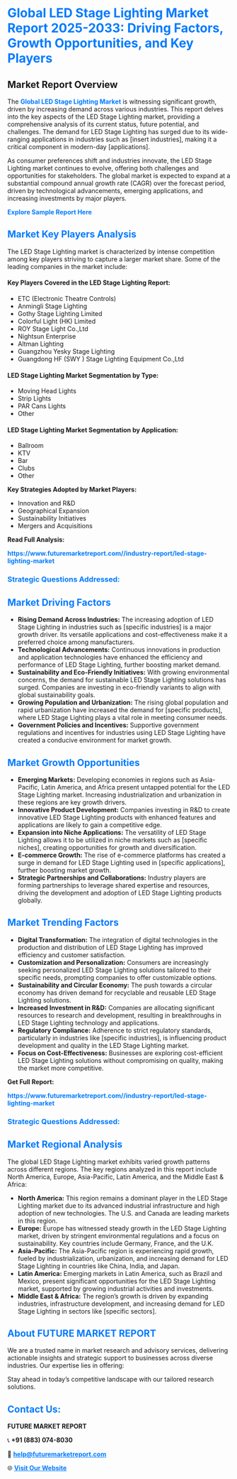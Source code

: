 <h1 style="color: #007BFF;">Global LED Stage Lighting Market Report 2025-2033: Driving Factors, Growth Opportunities, and Key Players</h1>

<section id="overview">
<h2>Market Report Overview</h2>
<p>The <a href="https://www.futuremarketreport.com//industry-report/led-stage-lighting-market" style="color: #007BFF; text-decoration: none;"><strong>Global LED Stage Lighting Market</strong></a> is witnessing significant growth, driven by increasing demand across various industries. This report delves into the key aspects of the LED Stage Lighting market, providing a comprehensive analysis of its current status, future potential, and challenges. The demand for LED Stage Lighting has surged due to its wide-ranging applications in industries such as [insert industries], making it a critical component in modern-day [applications].</p>
<p>As consumer preferences shift and industries innovate, the LED Stage Lighting market continues to evolve, offering both challenges and opportunities for stakeholders. The global market is expected to expand at a substantial compound annual growth rate (CAGR) over the forecast period, driven by technological advancements, emerging applications, and increasing investments by major players.</p>
</section>

<section id="overview">
<p><a href="https://www.futuremarketreport.com//request-sample/reportId=75372" style="color: #007BFF; text-decoration: none;"><strong>Explore Sample Report Here</strong></a></p>
</section>

<section id="key-players">
<h2 style="color: #007BFF;">Market Key Players Analysis</h2>
<p>The LED Stage Lighting market is characterized by intense competition among key players striving to capture a larger market share. Some of the leading companies in the market include:</p>
<h4>Key Players Covered in the LED Stage Lighting Report:</h4>
<ul><li>ETC (Electronic Theatre Controls)</li><li>Anmingli Stage Lighting</li><li>Gothy Stage Lighting Limited</li><li>Colorful Light (HK) Limited</li><li>ROY Stage Light Co.,Ltd</li><li>Nightsun Enterprise</li><li>Altman Lighting</li><li>Guangzhou Yesky Stage Lighting</li><li>Guangdong HF (SWY ) Stage Lighting Equipment Co.,Ltd</li></ul>
<h4>LED Stage Lighting Market Segmentation by Type:</h4>
<ul><li>Moving Head Lights</li><li>Strip Lights</li><li>PAR Cans Lights</li><li>Other</li></ul>

<h4>LED Stage Lighting Market Segmentation by Application:</h4>
<ul><li>Ballroom</li><li>KTV</li><li>Bar</li><li>Clubs</li><li>Other</li></ul>
<p><strong>Key Strategies Adopted by Market Players:</strong></p>
<ul>
<li>Innovation and R&D</li>
<li>Geographical Expansion</li>
<li>Sustainability Initiatives</li>
<li>Mergers and Acquisitions</li>
</ul>
</section>

<section>
<p><strong>Read Full Analysis: </strong></p><a href="https://www.futuremarketreport.com//industry-report/led-stage-lighting-market" style="color: #007BFF; text-decoration: none;"><strong>https://www.futuremarketreport.com//industry-report/led-stage-lighting-market</strong></a>
<h3 style="color: #007BFF;">Strategic Questions Addressed:</h3>
</section>

<section id="driving-factors">
<h2 style="color: #007BFF;">Market Driving Factors</h2>
<ul>
<li><strong>Rising Demand Across Industries:</strong> The increasing adoption of LED Stage Lighting in industries such as [specific industries] is a major growth driver. Its versatile applications and cost-effectiveness make it a preferred choice among manufacturers.</li>
<li><strong>Technological Advancements:</strong> Continuous innovations in production and application technologies have enhanced the efficiency and performance of LED Stage Lighting, further boosting market demand.</li>
<li><strong>Sustainability and Eco-Friendly Initiatives:</strong> With growing environmental concerns, the demand for sustainable LED Stage Lighting solutions has surged. Companies are investing in eco-friendly variants to align with global sustainability goals.</li>
<li><strong>Growing Population and Urbanization:</strong> The rising global population and rapid urbanization have increased the demand for [specific products], where LED Stage Lighting plays a vital role in meeting consumer needs.</li>
<li><strong>Government Policies and Incentives:</strong> Supportive government regulations and incentives for industries using LED Stage Lighting have created a conducive environment for market growth.</li>
</ul>
</section>

<section id="growth-opportunities">
<h2 style="color: #007BFF;">Market Growth Opportunities</h2>
<ul>
<li><strong>Emerging Markets:</strong> Developing economies in regions such as Asia-Pacific, Latin America, and Africa present untapped potential for the LED Stage Lighting market. Increasing industrialization and urbanization in these regions are key growth drivers.</li>
<li><strong>Innovative Product Development:</strong> Companies investing in R&D to create innovative LED Stage Lighting products with enhanced features and applications are likely to gain a competitive edge.</li>
<li><strong>Expansion into Niche Applications:</strong> The versatility of LED Stage Lighting allows it to be utilized in niche markets such as [specific niches], creating opportunities for growth and diversification.</li>
<li><strong>E-commerce Growth:</strong> The rise of e-commerce platforms has created a surge in demand for LED Stage Lighting used in [specific applications], further boosting market growth.</li>
<li><strong>Strategic Partnerships and Collaborations:</strong> Industry players are forming partnerships to leverage shared expertise and resources, driving the development and adoption of LED Stage Lighting products globally.</li>
</ul>
</section>

<section id="trending-factors">
<h2 style="color: #007BFF;">Market Trending Factors</h2>
<ul>
<li><strong>Digital Transformation:</strong> The integration of digital technologies in the production and distribution of LED Stage Lighting has improved efficiency and customer satisfaction.</li>
<li><strong>Customization and Personalization:</strong> Consumers are increasingly seeking personalized LED Stage Lighting solutions tailored to their specific needs, prompting companies to offer customizable options.</li>
<li><strong>Sustainability and Circular Economy:</strong> The push towards a circular economy has driven demand for recyclable and reusable LED Stage Lighting solutions.</li>
<li><strong>Increased Investment in R&D:</strong> Companies are allocating significant resources to research and development, resulting in breakthroughs in LED Stage Lighting technology and applications.</li>
<li><strong>Regulatory Compliance:</strong> Adherence to strict regulatory standards, particularly in industries like [specific industries], is influencing product development and quality in the LED Stage Lighting market.</li>
<li><strong>Focus on Cost-Effectiveness:</strong> Businesses are exploring cost-efficient LED Stage Lighting solutions without compromising on quality, making the market more competitive.</li>
</ul>
</section>

<section>
<p><strong>Get Full Report: </strong></p><a href="https://www.futuremarketreport.com//industry-report/led-stage-lighting-market" style="color: #007BFF; text-decoration: none;"><strong>https://www.futuremarketreport.com//industry-report/led-stage-lighting-market</strong></a>
<h3 style="color: #007BFF;">Strategic Questions Addressed:</h3>
</section>


<section id="regional-analysis">
<h2 style="color: #007BFF;">Market Regional Analysis</h2>
<p>The global LED Stage Lighting market exhibits varied growth patterns across different regions. The key regions analyzed in this report include North America, Europe, Asia-Pacific, Latin America, and the Middle East & Africa:</p>
<ul>
<li><strong>North America:</strong> This region remains a dominant player in the LED Stage Lighting market due to its advanced industrial infrastructure and high adoption of new technologies. The U.S. and Canada are leading markets in this region.</li>
<li><strong>Europe:</strong> Europe has witnessed steady growth in the LED Stage Lighting market, driven by stringent environmental regulations and a focus on sustainability. Key countries include Germany, France, and the U.K.</li>
<li><strong>Asia-Pacific:</strong> The Asia-Pacific region is experiencing rapid growth, fueled by industrialization, urbanization, and increasing demand for LED Stage Lighting in countries like China, India, and Japan.</li>
<li><strong>Latin America:</strong> Emerging markets in Latin America, such as Brazil and Mexico, present significant opportunities for the LED Stage Lighting market, supported by growing industrial activities and investments.</li>
<li><strong>Middle East & Africa:</strong> The region’s growth is driven by expanding industries, infrastructure development, and increasing demand for LED Stage Lighting in sectors like [specific sectors].</li>
</ul>
</section>

<footer>
<h2 style="color: #007BFF;">About FUTURE MARKET REPORT</h2>
<p>We are a trusted name in market research and advisory services, delivering actionable insights and strategic support to businesses across diverse industries. Our expertise lies in offering:</p>

<p>Stay ahead in today’s competitive landscape with our tailored research solutions.</p>

<h2 style="color: #007BFF;">Contact Us:</h2>
<p><strong>FUTURE MARKET REPORT</strong></p>
<p>📞 <strong>+91 (883) 074-8030</strong></p>
<p>📧 <strong><a href="mailto:help@futuremarketreport.com" style="color: #007BFF;">help@futuremarketreport.com</a></strong></p>
<p>🌐 <strong><a href="https://www.futuremarketreport.com/" style="color: #007BFF;">Visit Our Website</a></strong></p>
</footer>